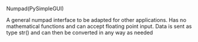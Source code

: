 Numpad(PySimpleGUI)

A general numpad interface to be adapted for other applications. 
Has no mathematical functions and can accept floating point input.
Data is sent as type str() and can then be converted in any way as needed
